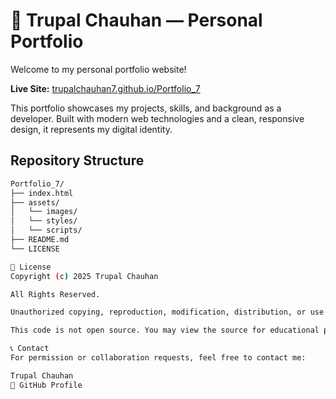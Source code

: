 # 💼 Trupal Chauhan — Personal Portfolio

Welcome to my personal portfolio website!

**Live Site:** [trupalchauhan7.github.io/Portfolio_7](https://trupalchauhan7.github.io/Portfolio_7/)

This portfolio showcases my projects, skills, and background as a developer. Built with modern web technologies and a clean, responsive design, it represents my digital identity.

##  Repository Structure

```bash
Portfolio_7/
├── index.html
├── assets/
│   └── images/
│   └── styles/
│   └── scripts/
├── README.md
└── LICENSE

📜 License
Copyright (c) 2025 Trupal Chauhan

All Rights Reserved.

Unauthorized copying, reproduction, modification, distribution, or use of any part of this project — including HTML, CSS, JavaScript, images, and written content — via any medium is strictly prohibited without the express written permission of the author.

This code is not open source. You may view the source for educational purposes only.

📞 Contact
For permission or collaboration requests, feel free to contact me:

Trupal Chauhan
🔗 GitHub Profile
